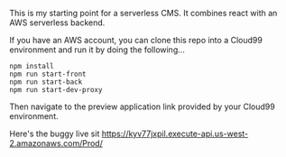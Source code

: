 This is my starting point for a serverless CMS. It combines react with an AWS serverless backend. 

If you have an AWS account, you can clone this repo into a Cloud99 environment and run it by doing the following...
```
npm install
npm run start-front
npm run start-back
npm run start-dev-proxy
```
Then navigate to the preview application link provided by your Cloud99 environment.

Here's the buggy live sit
https://kyv77jxpil.execute-api.us-west-2.amazonaws.com/Prod/
